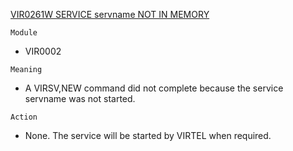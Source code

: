 [VIR0261W SERVICE servname NOT IN MEMORY](https://virtel.readthedocs.io/en/latest/manuals/virtel/Virtel459MG/messages.html?highlight=VIR0261W#VIR0261W)

`Module`
- VIR0002

`Meaning`
- A VIRSV,NEW command did not complete because the service servname was not started.

`Action`
- None. The service will be started by VIRTEL when required.
